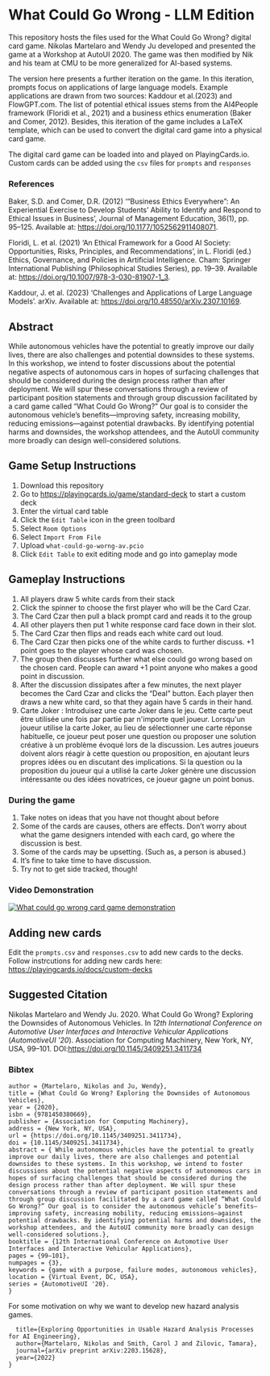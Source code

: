 # What Could Go Wrong - LLM Edition

This repository hosts the files used for the What Could Go Wrong? digital card game. Nikolas Martelaro and Wendy Ju developed and presented the game at a Workshop at AutoUI 2020. The game was then modified by Nik and his team at CMU to be more generalized for AI-based systems.

The version here presents a further iteration on the game. In this iteration, prompts focus on applications of large language models. Example applications are drawn from two sources: Kaddour et al.(2023) and FlowGPT.com. The list of potential ethical issues stems from the AI4People framework (Floridi et al., 2021) and a business ethics enumeration (Baker and Comer, 2012). Besides, this iteration of the game includes a LaTeX template, which can be used to convert the digital card game into a physical card game. 

The digital card game can be loaded into and played on PlayingCards.io. Custom cards can be added using the `csv` files for `prompts` and `responses`

### References
Baker, S.D. and Comer, D.R. (2012) ‘“Business Ethics Everywhere”: An Experiential Exercise to Develop Students’ Ability to Identify and Respond to Ethical Issues in Business’, Journal of Management Education, 36(1), pp. 95–125. Available at: https://doi.org/10.1177/1052562911408071.

Floridi, L. et al. (2021) ‘An Ethical Framework for a Good AI Society: Opportunities, Risks, Principles, and Recommendations’, in L. Floridi (ed.) Ethics, Governance, and Policies in Artificial Intelligence. Cham: Springer International Publishing (Philosophical Studies Series), pp. 19–39. Available at: https://doi.org/10.1007/978-3-030-81907-1_3.

Kaddour, J. et al. (2023) ‘Challenges and Applications of Large Language Models’. arXiv. Available at: https://doi.org/10.48550/arXiv.2307.10169.


## Abstract
While autonomous vehicles have the potential to greatly improve our daily lives, there are also challenges and potential downsides to these systems. In this workshop, we intend to foster discussions about the potential negative aspects of autonomous cars in hopes of surfacing challenges that should be considered during the design process rather than after deployment. We will spur these conversations through a review of participant position statements and through group discussion facilitated by a card game called “What Could Go Wrong?” Our goal is to consider the autonomous vehicle’s benefits—improving safety, increasing mobility, reducing emissions—against potential drawbacks. By identifying potential harms and downsides, the workshop attendees, and the AutoUI community more broadly can design well-considered solutions.

## Game Setup Instructions
1. Download this repository
2. Go to https://playingcards.io/game/standard-deck to start a custom deck
3. Enter the virtual card table
4. Click the `Edit Table` icon in the green toolbard
5. Select `Room Options`
6. Select  `Import From File`
7. Upload `what-could-go-worng-av.pcio`
8. Click `Edit Table` to exit editing mode and go into gameplay mode

## Gameplay Instructions
1. All players draw 5 white cards from their stack 
2. Click the spinner to choose the first player who will be the Card Czar.
3. The Card Czar then pull a black prompt card and reads it to the group 
4. All other players then put 1 white response card face down in their slot.
5. The Card Czar then flips and reads each white card out loud.
6. The Card Czar then picks one of the white cards to further discuss. +1 point goes to the player whose card was chosen.
7. The group then discusses further what else could go wrong based on the chosen card. People can award +1 point anyone who makes a good point in discussion.
8. After the discussion dissipates after a few minutes, the next player becomes the Card Czar and clicks the “Deal” button. Each player then draws a new white card, so that they again have 5 cards in their hand.
9. Carte Joker : Introduisez une carte Joker dans le jeu. Cette carte peut être utilisée une fois par partie par n'importe quel joueur. Lorsqu'un joueur utilise la carte Joker, au lieu de sélectionner une carte réponse habituelle, ce joueur peut poser une question ou proposer une solution créative à un problème évoqué lors de la discussion. Les autres joueurs doivent alors réagir à cette question ou proposition, en ajoutant leurs propres idées ou en discutant des implications. Si la question ou la proposition du joueur qui a utilisé la carte Joker génère une discussion intéressante ou des idées novatrices, ce joueur gagne un point bonus.

### During the game
1. Take notes on ideas that you have not thought about before
2. Some of the cards are causes, others are effects. Don’t worry about what the game designers intended with each card, go where the discussion is best.
3. Some of the cards may be upsetting. (Such as, a person is abused.)
4. It’s fine to take time to have discussion.
5. Try not to get side tracked, though!

### Video Demonstration
[![What could go wrong card game demonstration](https://img.youtube.com/vi/DlqgWnhEqoc/0.jpg)](https://youtu.be/DlqgWnhEqoc)

## Adding new cards
Edit the `prompts.csv` and `responses.csv` to add new cards to the decks. Follow instrcutions for adding new cards here: https://playingcards.io/docs/custom-decks

## Suggested Citation
Nikolas Martelaro and Wendy Ju. 2020. What Could Go Wrong? Exploring the Downsides of Autonomous Vehicles. In *12th International Conference on Automotive User Interfaces and Interactive Vehicular Applications* (*AutomotiveUI '20*). Association for Computing Machinery, New York, NY, USA, 99–101. DOI:https://doi.org/10.1145/3409251.3411734

### Bibtex
```@inproceedings{10.1145/3409251.3411734,  
author = {Martelaro, Nikolas and Ju, Wendy},  
title = {What Could Go Wrong? Exploring the Downsides of Autonomous Vehicles},  
year = {2020},  
isbn = {9781450380669},  
publisher = {Association for Computing Machinery},  
address = {New York, NY, USA},  
url = {https://doi.org/10.1145/3409251.3411734},  
doi = {10.1145/3409251.3411734},  
abstract = { While autonomous vehicles have the potential to greatly improve our daily lives, there are also challenges and potential downsides to these systems. In this workshop, we intend to foster discussions about the potential negative aspects of autonomous cars in hopes of surfacing challenges that should be considered during the design process rather than after deployment. We will spur these conversations through a review of participant position statements and through group discussion facilitated by a card game called “What Could Go Wrong?” Our goal is to consider the autonomous vehicle’s benefits—improving safety, increasing mobility, reducing emissions—against potential drawbacks. By identifying potential harms and downsides, the workshop attendees, and the AutoUI community more broadly can design well-considered solutions.},  
booktitle = {12th International Conference on Automotive User Interfaces and Interactive Vehicular Applications},  
pages = {99–101},  
numpages = {3},  
keywords = {game with a purpose, failure modes, autonomous vehicles},  
location = {Virtual Event, DC, USA},  
series = {AutomotiveUI '20}. 
}
```

For some motivation on why we want to develop new hazard analysis games.

```@article{martelaro2022exploring,
  title={Exploring Opportunities in Usable Hazard Analysis Processes for AI Engineering},
  author={Martelaro, Nikolas and Smith, Carol J and Zilovic, Tamara},
  journal={arXiv preprint arXiv:2203.15628},
  year={2022}
}
```


